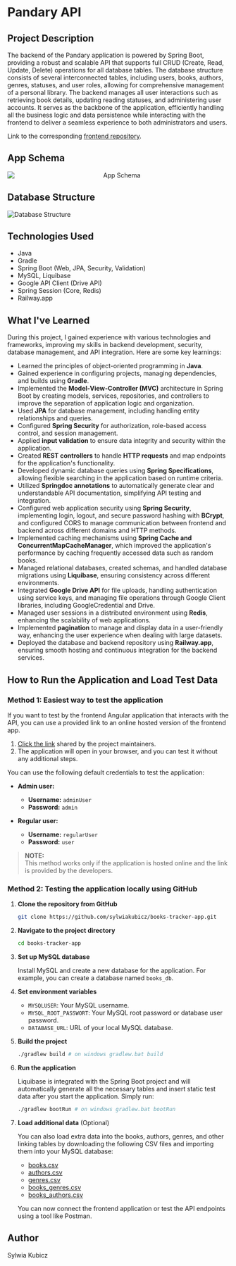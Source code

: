 # Pandary API

## Project Description
The backend of the Pandary application is powered by Spring Boot, providing a robust and scalable API that supports full CRUD (Create, Read, Update, Delete) operations for all database tables. The database structure consists of several interconnected tables, including users, books, authors, genres, statuses, and user roles, allowing for comprehensive management of a personal library. The backend manages all user interactions such as retrieving book details, updating reading statuses, and administering user accounts. It serves as the backbone of the application, efficiently handling all the business logic and data persistence while interacting with the frontend to deliver a seamless experience to both administrators and users.

Link to the corresponding [frontend repository](https://github.com/sylwiakubicz/books-tracker-front/tree/master).

## App Schema
<p align="center"> 
  <img src="https://github.com/user-attachments/assets/f284fc60-b2c3-4d44-943c-0c10c7dc6c0c" alt="App Schema" style="display: flex; justify-content: center;">
</p>

## Database Structure
![Database Structure](https://github.com/user-attachments/assets/7c204d5a-d0b5-4486-97c7-77c705ab348d)

## Technologies Used
- Java
- Gradle
- Spring Boot (Web, JPA, Security, Validation)
- MySQL, Liquibase
- Google API Client (Drive API)
- Spring Session (Core, Redis)
- Railway.app

## What I've Learned
During this project, I gained experience with various technologies and frameworks, improving my skills in backend development, security, database management, and API integration. Here are some key learnings:

- Learned the principles of object-oriented programming in **Java**.
- Gained experience in configuring projects, managing dependencies, and builds using **Gradle**.
- Implemented the **Model-View-Controller (MVC)** architecture in Spring Boot by creating models, services, repositories, and controllers to improve the separation of application logic and organization.
- Used **JPA** for database management, including handling entity relationships and queries.
- Configured **Spring Security** for authorization, role-based access control, and session management.
- Applied **input validation** to ensure data integrity and security within the application.
- Created **REST controllers** to handle **HTTP requests** and map endpoints for the application's functionality.
- Developed dynamic database queries using **Spring Specifications**, allowing flexible searching in the application based on runtime criteria.
- Utilized **Springdoc annotations** to automatically generate clear and understandable API documentation, simplifying API testing and integration.
- Configured web application security using **Spring Security**, implementing login, logout, and secure password hashing with **BCrypt**, and configured CORS to manage communication between frontend and backend across different domains and HTTP methods.
- Implemented caching mechanisms using **Spring Cache and ConcurrentMapCacheManager**, which improved the application's performance by caching frequently accessed data such as random books.
- Managed relational databases, created schemas, and handled database migrations using **Liquibase**, ensuring consistency across different environments.
- Integrated **Google Drive API** for file uploads, handling authentication using service keys, and managing file operations through Google Client libraries, including GoogleCredential and Drive.
- Managed user sessions in a distributed environment using **Redis**, enhancing the scalability of web applications.
- Implemented **pagination** to manage and display data in a user-friendly way, enhancing the user experience when dealing with large datasets.
- Deployed the database and backend repository using **Railway.app**, ensuring smooth hosting and continuous integration for the backend services.

## How to Run the Application and Load Test Data

### Method 1: Easiest way to test the application
If you want to test by the frontend Angular application that interacts with the API, you can use a provided link to an online hosted version of the frontend app.

1. [Click the link](https://pandary.vercel.app/) shared by the project maintainers.
2. The application will open in your browser, and you can test it without any additional steps.

You can use the following default credentials to test the application:

- **Admin user:**
  - **Username:** `adminUser`
  - **Password:** `admin`
  
- **Regular user:**
  - **Username:** `regularUser`
  - **Password:** `user`

> **NOTE:**  
> This method works only if the application is hosted online and the link is provided by the developers.

### Method 2: Testing the application locally using GitHub

1. **Clone the repository from GitHub**

    ```bash
    git clone https://github.com/sylwiakubicz/books-tracker-app.git
    ```

2. **Navigate to the project directory**

    ```bash
    cd books-tracker-app
    ```

3. **Set up MySQL database**

   Install MySQL and create a new database for the application. For example, you can create a database named `books_db`.

4. **Set environment variables**

   - `MYSQLUSER`: Your MySQL username.
   - `MYSQL_ROOT_PASSWORT`: Your MySQL root password or database user password.
   - `DATABASE_URL`: URL of your local MySQL database.
     
5. **Build the project**

    ```bash
    ./gradlew build # on windows gradlew.bat build
    ```

6. **Run the application**
   
   Liquibase is integrated with the Spring Boot project and will automatically generate all the necessary tables and insert static test data after you start the application. Simply run:

   ```bash
   ./gradlew bootRun # on windows gradlew.bat bootRun
    ```

7. **Load additional data** (Optional)

     You can also load extra data into the books, authors, genres, and other linking tables by downloading the following CSV files and importing them into your MySQL database:
    
   - [books.csv](https://github.com/user-attachments/files/16999242/books.csv)
   - [authors.csv](https://github.com/user-attachments/files/16999245/authors.csv)
   - [genres.csv](https://github.com/user-attachments/files/16999231/genres.csv)
   - [books_genres.csv](https://github.com/user-attachments/files/16999246/books_genres.csv)
   - [books_authors.csv](https://github.com/user-attachments/files/16999247/books_authors.csv)

    You can now connect the frontend application or test the API endpoints using a tool like Postman.

## Author

Sylwia Kubicz
